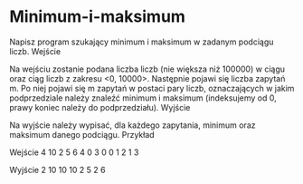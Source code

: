# Minimum-i-maksimum
Napisz program szukający minimum i maksimum w zadanym podciągu liczb.
Wejście

Na wejściu zostanie podana liczba liczb (nie większa niż 100000) w ciągu oraz ciąg liczb z zakresu <0, 10000>. Następnie pojawi się liczba zapytań m. Po niej pojawi się m zapytań w postaci pary liczb, oznaczających w jakim podprzedziale należy znaleźć minimum i maksimum (indeksujemy od 0, prawy koniec należy do podprzedziału).
Wyjście

Na wyjście należy wypisać, dla każdego zapytania, minimum oraz maksimum danego podciągu.
Przykład

Wejście
4
10 2 5 6
4
0 3
0 0
1 2
1 3

Wyjście
2 10
10 10
2 5
2 6
